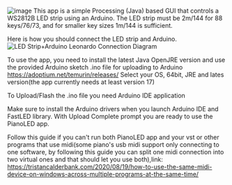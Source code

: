 ![image](https://user-images.githubusercontent.com/62844718/224149049-5ede3c90-8f05-4aa6-8699-1866d7f88632.png)
This app is a simple Processing (Java) based GUI that controls a WS2812B LED strip using an Arduino. 
The LED strip must be 2m/144 for 88 keys/76/73, and for smaller key sizes 1m/144 is sufficient. 

Here is how you should connect the LED strip and Arduino.
![LED Strip+Arduino Leonardo Connection Diagram](https://user-images.githubusercontent.com/62844718/221054671-316bdee3-8a36-4753-bfb5-a574059c51ca.png)


To use the app, you need to install the latest Java OpenJRE version and use the provided Arduino sketch .ino file for uploading to Arduino
https://adoptium.net/temurin/releases/ Select your OS, 64bit, JRE and lates version(the app currently needs at least version 17)

To Upload/Flash the .ino file you need Arduino IDE application 

Make sure to install the Arduino drivers when you launch Arduino IDE and FastLED library. With Upload Complete prompt you are ready to use the PianoLED app.

Follow this guide if you can't run both PianoLED app and your vst or other programs that use midi(some piano's usb midi support only connecting to one software,
by following this guide you can split one midi connection into two virtual ones and that should let you use both),link:
https://tristancalderbank.com/2020/08/19/how-to-use-the-same-midi-device-on-windows-across-multiple-programs-at-the-same-time/



